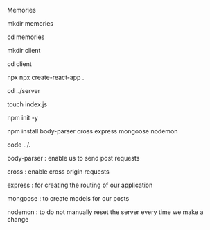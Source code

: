 Memories

mkdir memories 

cd memories 

mkdir client 

cd client 

npx npx create-react-app .

cd ../server 

touch index.js 

npm init -y 

npm install body-parser cross express mongoose nodemon

code ../.

body-parser : enable us to send post requests

cross : enable cross origin requests

express : for creating the routing of our application

mongoose : to create models for our posts 

nodemon : to do not manually reset the server every time we make 
a change